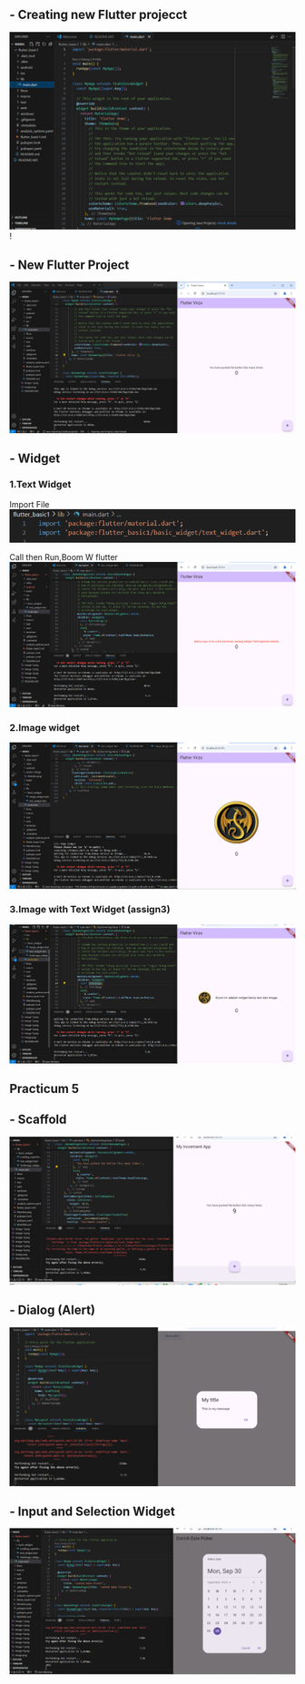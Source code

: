 ##  - Creating new Flutter projecct
![alt text](image.png)!


##  - New Flutter Project 
![alt text](image-2.png)


##  - Widget

### 1.Text Widget

Import File 
![alt text](image-3.png)

Call then Run,Boom W flutter
![alt text](image-4.png)

### 2.Image widget

![alt text](image-5.png)

### 3.Image with Text Widget (assign3)

![alt text](image-6.png)

##  Practicum 5
## - Scaffold 

![alt text](image-7.png)

## - Dialog (Alert)

![alt text](image-8.png)

## - Input and Selection Widget

![alt text](image-9.png)
